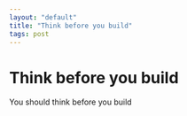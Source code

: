 ```yaml
---
layout: "default"
title: "Think before you build"
tags: post
---
```


# Think before you build
You should think before you build

